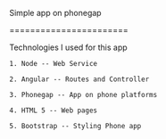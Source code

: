 Simple app on phonegap

=======================

Technologies I used for this app


	1. Node -- Web Service
	
	2. Angular -- Routes and Controller
	
	3. Phonegap -- App on phone platforms
	
	4. HTML 5 -- Web pages
	
	5. Bootstrap -- Styling Phone app
